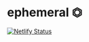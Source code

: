 # ephemeral ⏣

[![Netlify Status](https://api.netlify.com/api/v1/badges/24ce8b84-6a38-410b-bb4c-a7cbb21cc4b8/deploy-status)](https://app.netlify.com/sites/giffordnowland/deploys)
